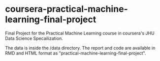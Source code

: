# coursera-practical-machine-learning-final-project

Final Project for the Practical Machine Learning course in coursera's JHU Data Science Specailization.

The data is inside the /data directory. The report and code are available in RMD and HTML format as
"practical-machine-learning-final-project".